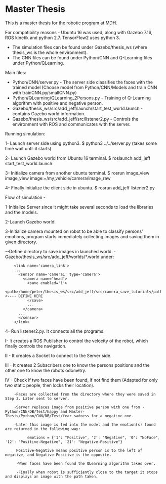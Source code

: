 # Master Thesis
This is a master thesis for the robotic program at MDH.

For compatibility reasons - Ubuntu 16 was used, along with Gazebo 7.16, ROS kinetik and python 2.7.
                            TensorFlow2 uses python 3.
                            
- The simulation files can be found under Gazebo/thesis_ws (where thesis_ws is the whole environment).
- The CNN files can be found under Python/CNN and Q-Learning files under Python/QLearning.

Main files: 
- Python/CNN/server.py - The server side classifies the faces with the trained model (Choose model from Python/CNN/Models and train CNN with trainCNN.py/smallCNN.py)
- Python/QLearning/QLearning_2Persons.py - Training of Q-Learning algorithm with positive and negative person.
- Gazebo/thesis_ws/src/add_jeff/launch/start_test_world.launch - contains Gazebo world information.
- Gazebo/thesis_ws/src/add_jeff/src/listener2.py - Controls the environment with ROS and communicates with the server.

Running simulation:

1- Launch server side using python3. $ python3 ../../server.py (takes some time wait until it starts)

2- Launch Gazebo world from Ubuntu 16 terminal. $ roslaunch add_jeff start_test_world.launch

3- Initialize camera from another ubuntu terminal. $ rosrun image_view image_view image:=/my_vehicle/camera/image_raw

4- Finally initialize the client side in ubuntu. $ rosrun add_jeff listener2.py

Flow of simulation -

1-Initialize Server since it might take several seconds to load the libraries and the models.

2-Launch Gazebo world.

3-Initialize camera mounted on robot to be able to classify persons' emotions, program starts immediately collecting images and saving them in given directory.

  --Define directory to save images in launched world. -Gazebo/thesis_ws/src/add_jeff/worlds/*.world under:
  
        <link name='camera_link'>
        ...
          <sensor name='camera1' type='camera'>
            <camera name='head'>
              <save enabled='1'>
                <path>/home/peter/thesis_ws/src/add_jeff/src/camera_save_tutorial</path> <---- DEFINE HERE
              </save>
              ...
            </camera>
          ...
          </sensor>
        </link>
        
4- Run listener2.py. It connects all the programs.

   I- It creates a ROS Publisher to control the velocity of the robot, which finally controls the navigation.
   
   II - It creates a Socket to connect to the Server side.
   
   III - It creates 2 Subscribers one to know the persons positions and the other one to know the robots odometry.
   
   IV - Check if two faces have been found, if not find them (Adapted for only two static people, then locks their location).
   
        -Faces are collected from the directory where they were saved in Step 3. Later sent to server. 
        
        -Server replaces image from positive person with one from - Python/CNN/DB/Test/happy and Master-Thesis/Python/CNN/DB/Test/fear_sadness for a negative one.
        
        -Later this image is fed into the model and the emotion(s) found are returned in the following way:
        
              emotions = {'1': "Positive", '2': "Negative", '0': "NoFace", '12': "Positive-Negative", '21': "Negative-Positive"}
              
         Positive-Negative means positive person is to the left of negative, and Negative-Positive is the opposite.
         
         -When faces have been found the QLearning algorithm takes over.
         
         -Finally when robot is sufficiently close to the target it stops and displays an image with the path taken.
                                                              


                            


